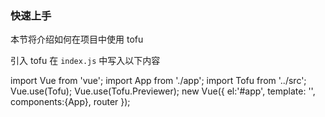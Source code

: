 ### 快速上手
本节将介绍如何在项目中使用 tofu

引入 tofu
在 <code>index.js</code> 中写入以下内容

<highlight-code lang="javascript">
import Vue from 'vue';
import App from './app';
import Tofu from '../src';
Vue.use(Tofu);
Vue.use(Tofu.Previewer);
new Vue({
    el:'#app',
    template: '<App/>',    
    components:{App},
    router
});
</highlight-code>
